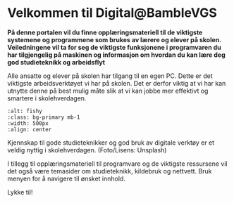 # Velkommen til Digital@BambleVGS

**På denne portalen vil du finne opplæringsmateriell til de viktigste systemene og programmene som brukes av lærere og elever på skolen. Veiledningene vil ta for seg de viktigste funksjonene i programvaren du har tilgjengelig på maskinen og informasjon om hvordan du kan lære deg god studieteknikk og arbeidsflyt**

Alle ansatte og elever på skolen har tilgang til en egen PC. Dette er det viktigste arbeidsverktøyet vi har på skolen. Det er derfor viktig at vi har kan utnytte denne på best mulig måte slik at vi kan jobbe mer effektivt og smartere i skolehverdagen.

```{image} ./media/elev-pc.jpeg
:alt: fishy
:class: bg-primary mb-1
:width: 500px
:align: center
```
Kjennskap til gode studieteknikker og god bruk av digitale verktøy er et veldig nyttig i skolehverdagen. (Foto/Lisens: Unsplash)

I tillegg til opplæringsmateriell til programvare og de viktigste ressursene vil det også være temasider om studieteknikk, kildebruk og nettvett. Bruk menyen for å navigere til ønsket innhold.

Lykke til!